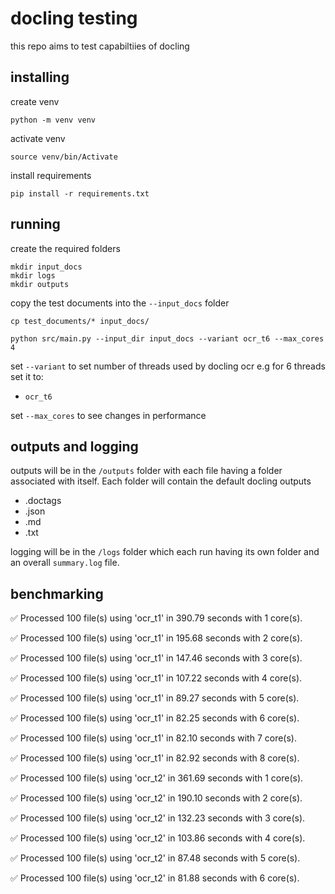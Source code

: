 # docling testing

this repo aims to test capabiltiies of docling

## installing

create venv
```
python -m venv venv
```

activate venv
```
source venv/bin/Activate
```

install requirements 
```
pip install -r requirements.txt
```

## running

create the required folders
```
mkdir input_docs
mkdir logs
mkdir outputs
```

copy the test documents into the `--input_docs` folder
```
cp test_documents/* input_docs/
```

```
python src/main.py --input_dir input_docs --variant ocr_t6 --max_cores 4
```

set `--variant` to set number of threads used by docling ocr e.g for 6 threads set it to:
- `ocr_t6` 

set `--max_cores` to see changes in performance
 

## outputs and logging
outputs will be in the `/outputs` folder with each file having a folder associated with itself. Each folder will contain the default docling outputs
- .doctags
- .json
- .md
- .txt

logging will be in the `/logs` folder which each run having its own folder and an overall `summary.log` file.

## benchmarking
✅ Processed 100 file(s) using 'ocr_t1' in 390.79 seconds with 1 core(s).

✅ Processed 100 file(s) using 'ocr_t1' in 195.68 seconds with 2 core(s). 

✅ Processed 100 file(s) using 'ocr_t1' in 147.46 seconds with 3 core(s). 

✅ Processed 100 file(s) using 'ocr_t1' in 107.22 seconds with 4 core(s). 

✅ Processed 100 file(s) using 'ocr_t1' in 89.27 seconds with 5 core(s).

✅ Processed 100 file(s) using 'ocr_t1' in 82.25 seconds with 6 core(s).

✅ Processed 100 file(s) using 'ocr_t1' in 82.10 seconds with 7 core(s).

✅ Processed 100 file(s) using 'ocr_t1' in 82.92 seconds with 8 core(s).


✅ Processed 100 file(s) using 'ocr_t2' in 361.69 seconds with 1 core(s).

✅ Processed 100 file(s) using 'ocr_t2' in 190.10 seconds with 2 core(s).

✅ Processed 100 file(s) using 'ocr_t2' in 132.23 seconds with 3 core(s).

✅ Processed 100 file(s) using 'ocr_t2' in 103.86 seconds with 4 core(s).

✅ Processed 100 file(s) using 'ocr_t2' in 87.48 seconds with 5 core(s).

✅ Processed 100 file(s) using 'ocr_t2' in 81.88 seconds with 6 core(s).




